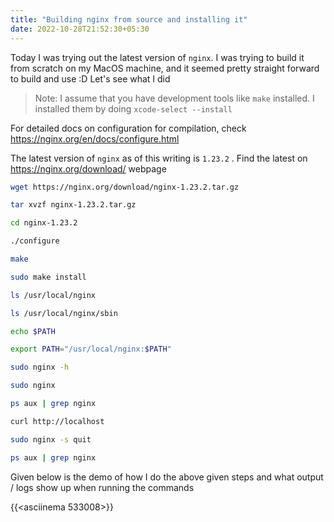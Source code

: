 ```yaml
---
title: "Building nginx from source and installing it"
date: 2022-10-28T21:52:30+05:30
---
```


Today I was trying out the latest version of `nginx`. I was trying to build it from scratch on my MacOS machine, and it seemed pretty straight forward to build and use :D Let's see what I did

> Note: I assume that you have development tools like `make` installed. I installed them by doing `xcode-select --install`

For detailed docs on configuration for compilation, check https://nginx.org/en/docs/configure.html

The latest version of `nginx` as of this writing is `1.23.2` . Find the latest on https://nginx.org/download/ webpage

```bash
wget https://nginx.org/download/nginx-1.23.2.tar.gz

tar xvzf nginx-1.23.2.tar.gz

cd nginx-1.23.2

./configure

make

sudo make install

ls /usr/local/nginx

ls /usr/local/nginx/sbin

echo $PATH

export PATH="/usr/local/nginx:$PATH"

sudo nginx -h

sudo nginx

ps aux | grep nginx

curl http://localhost

sudo nginx -s quit

ps aux | grep nginx
```

Given below is the demo of how I do the above given steps and what output / logs show up when running the commands

{{<asciinema 533008>}}
